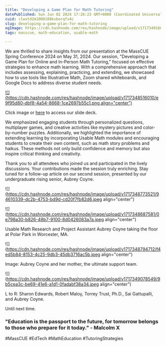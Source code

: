 ```yaml
---
title: "Developing a Game Plan for Math Tutoring"
datePublished: Sun Jun 02 2024 17:26:23 GMT+0000 (Coordinated Universal Time)
cuid: clwxtd2m1000108kxborqfv4c
slug: developing-a-game-plan-for-math-tutoring
ogImage: https://cdn.hashnode.com/res/hashnode/image/upload/v1717349160745/1e57a6d1-2193-48d9-8de1-7af87584c480.png
tags: masscue, math-education, usable-math

---
```


We are thrilled to share insights from our presentation at the MassCUE Spring Conference 2024 on May 31, 2024. Our session, "Developing a Game Plan for Online and In-Person Math Tutoring," focused on effective strategies to enhance math learning. With a comprehensive approach that includes assessing, explaining, practicing, and extending, we showcased how to use tools like Illustrative Math, Zoom shared whiteboards, and Google Docs to address diverse student needs.

[![](https://cdn.hashnode.com/res/hashnode/image/upload/v1717348516010/e9f95d80-dbf8-4a54-8668-1ce2697b55c1.png align="center")](https://docs.google.com/presentation/d/1__LtR9644a07-a4kErqCapnHerd1vAQvPsDW7FvRjNI/edit?usp=sharing)

Click image or [here](https://docs.google.com/presentation/d/1__LtR9644a07-a4kErqCapnHerd1vAQvPsDW7FvRjNI/edit?usp=sharing) to access our slide deck.

We emphasized engaging students through personalized questions, multiplayer games, and creative activities like mystery pictures and color-by-number puzzles. Additionally, we highlighted the importance of extending learning by incorporating Usable Math modules and encouraging students to create their own content, such as math story problems and haikus. These methods not only build confidence and memory but also inspire critical thinking and creativity.

Thank you to all attendees who joined us and participated in the lively discussions. Your contributions made the session truly enriching. Stay tuned for a follow-up article on our second session, presented by our undergraduate rising senior, Aubrey Coyne.

![](https://cdn.hashnode.com/res/hashnode/image/upload/v1717348773521/94610339-dc2b-4753-bd9d-cd20f7fb82d6.jpeg align="center")

![](https://cdn.hashnode.com/res/hashnode/image/upload/v1717348687581/0e798a30-b826-48b7-9100-8d0426083a7a.jpeg align="center")

Usable Math Research and Project Assistant Aubrey Coyne taking the floor at Polar Park in Worcester, MA.

![](https://cdn.hashnode.com/res/hashnode/image/upload/v1717348794712/f4ed5b84-8153-4c25-9db3-45db3716ac5b.jpeg align="center")

Image: Aubrey Coyne and her mother, the ultimate support team.

![](https://cdn.hashnode.com/res/hashnode/image/upload/v1717349078549/9b5cea3c-be69-41e6-a1d1-0fadabf38a34.jpeg align="center")

L to R: Sharon Edwards, Robert Maloy, Torrey Trust, Ph.D., Sai Gattupalli, and Aubrey Coyne.

Until next time.

### "Education is the passport to the future, for tomorrow belongs to those who prepare for it today." - Malcolm X

#MassCUE #EdTech #MathEducation #TutoringStrategies